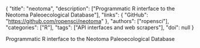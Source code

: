 {
  "title": "neotoma",
  "description": ["Programmatic R interface to the Neotoma Paleoecological Database"],
  "links": {
    "GitHub": "https://github.com/ropensci/neotoma"
  },
  "authors": ["ropensci"],
  "categories": ["R"],
  "tags": ["API interfaces and web scrapers"],
  "doi": null
}

<!-- Generated by csv2md.R – do not edit by hand -->

Programmatic R interface to the Neotoma Paleoecological Database